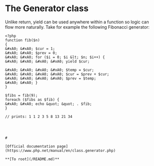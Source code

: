 # The Generator class





Unlike return, yield can be used anywhere within a function so logic can flow more naturally. Take for example the following Fibonacci generator:



```
<?php
function fib($n)
{
&#xA0; &#xA0; $cur = 1;
&#xA0; &#xA0; $prev = 0;
&#xA0; &#xA0; for ($i = 0; $i &lt; $n; $i++) {
&#xA0; &#xA0; &#xA0; &#xA0; yield $cur;

&#xA0; &#xA0; &#xA0; &#xA0; $temp = $cur;
&#xA0; &#xA0; &#xA0; &#xA0; $cur = $prev + $cur;
&#xA0; &#xA0; &#xA0; &#xA0; $prev = $temp;
&#xA0; &#xA0; }
}

$fibs = fib(9);
foreach ($fibs as $fib) {
&#xA0; &#xA0; echo &quot; &quot; . $fib;
}

// prints: 1 1 2 3 5 8 13 21 34


  

#

[Official documentation page](https://www.php.net/manual/en/class.generator.php)

**[To root](/README.md)**